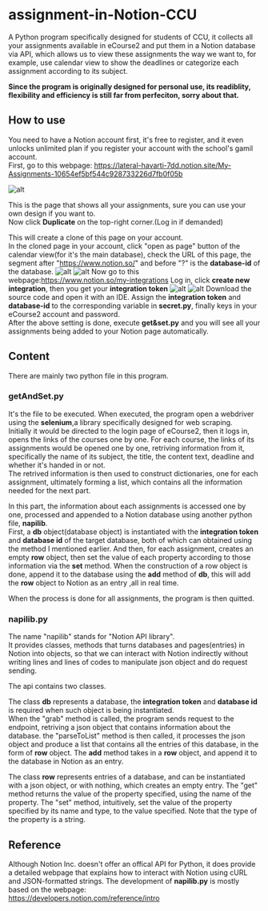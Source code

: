 # assignment-in-Notion-CCU
A Python program specifically designed for students of CCU, it collects all your assignments available in eCourse2 and put them in a Notion database via API, which allows us to view these assignments the way we want to, for example, use calendar view to show the deadlines or categorize each assignment according to its subject.

**Since the program is originally designed for personal use, its readiblity, flexibility and efficiency is still far from perfeciton, sorry about that.**
## How to use
You need to have a Notion account first, it's free to register, and it even unlocks unlimited plan if you register your account with the school's gamil account.\
First, go to this webpage: https://lateral-havarti-7dd.notion.site/My-Assignments-10654ef5bf544c928733226d7fb0f05b

![alt](https://github.com/rTheDev/imgs/blob/main/Screen%20Shot%202022-01-24%20at%2011.01.15%20PM.png)

This is the page that shows all your assignments, sure you can use your own design if you want to.\
Now click **Duplicate** on the top-right corner.(Log in if demanded)

This will create a clone of this page on your account.\
In the cloned page in your account, click "open as page" button of the calendar view(for it's the main database), check the URL of this page, the segment after "https://www.notion.so/" and before "?" is the **database-id** of the database.
![alt](https://github.com/rTheDev/imgs/blob/main/Screen%20Shot%202022-01-24%20at%2011.01.57%20PM.png)
![alt](https://github.com/rTheDev/imgs/blob/main/Screen%20Shot%202022-01-24%20at%2011.02.53%20PM.png)
Now go to this webpage:https://www.notion.so/my-integrations
Log in, click **create new integration**, then you get your **integration token**
![alt](https://github.com/rTheDev/imgs/blob/main/Screen%20Shot%202022-01-24%20at%2011.03.52%20PM.png)
![alt](https://github.com/rTheDev/imgs/blob/main/Screen%20Shot%202022-01-24%20at%2011.04.20%20PM.png)
Download the source code and open it with an IDE. Assign the **integration token** and **database-id** to the corresponding variable in **secret.py**, finally keys in your eCourse2 account and password.\
After the above setting is done, execute **get&set.py** and you will see all your assignments being added to your Notion page automatically.

## Content
There are mainly two python file in this program.
### getAndSet.py
It's the file to be executed.
When executed, the program open a webdriver using the **selenium**,a library specifically designed for web scraping.\
Initially it would be directed to the login page of eCourse2, then it logs in, opens the links of the courses one by one.
For each course, the links of its assignments would be opened one by one, retriving information from it, specifically the name of its subject, the title, the content text, deadline and whether it's handed in or not.\
The retrived information is then used to construct dictionaries, one for each assignment, ultimately forming a list, which contains all the information needed for the next part.

In this part, the information about each assignments is accessed one by one, processed and appended to a Notion database using another python file, **napilib**.\
First, a **db** object(database object) is instantiated with the **integration token** and **database id** of the target database, both of which can obtained using the method I mentioned earlier.
And then, for each assignment, creates an empty **row** object, then set the value of each property according to those information via the **set** method.
When the construction of a row object is done, append it to the database using the **add** method of **db**, this will add the **row** object to Notion as an entry ,all in real time.

When the process is done for all assignments, the program is then quitted.

### napilib.py
The name "napilib" stands for "Notion API library".\
It provides classes, methods that turns databases and pages(entries) in Notion into objects, so that we can interact with Notion indirectly without writing lines and lines of codes to manipulate json object and do request sending.

The api contains two classes.

The class **db** represents a database, the **integration token** and **database id** is required when such object is being instantiated.\
When the "grab" method is called, the program sends request to the endpoint, retriving a json object that contains information about the database.
the "parseToList" method is then called, it processes the json object and produce a list that contains all the entries of this database, in the form of **row** object.
The **add** method takes in a **row** object, and append it to the database in Notion as an entry.

The class **row** represents entries of a database, and can be instantiated with a json object, or with nothing, which creates an empty entry.
The "get" method returns the value of the property specified, using the name of the property.
The "set" method, intuitively, set the value of the property specified by its name and type, to the value specified. Note that the type of the property is a string.

## Reference
Although Notion Inc. doesn't offer an offical API for Python, it does provide a detailed webpage that explains how to interact with Notion using cURL and JSON-formatted strings.
The development of **napilib.py** is mostly based on the webpage:\
https://developers.notion.com/reference/intro







